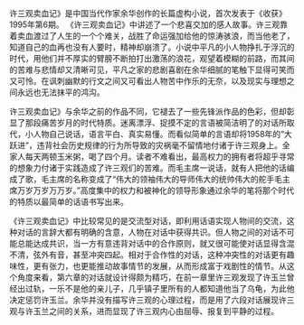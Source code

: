 许三观卖血记》是中国当代作家余华创作的长篇虚构小说，首次发表于《收获》1995年第6期。
《许三观卖血记》中讲述了一个悲喜交加的感人故事。许三观靠着卖血渡过了人生的一个个难关，战胜了命运强加给他的惊涛骇浪，而当他老了，知道自己的血再也没有人要时，精神却崩溃了。小说中平凡的小人物挣扎于浮沉的时代，用他们并不厚实的臂膀不断拍打出激荡的浪花，观望着模糊的前路，而其间的苦难与悲情却又清晰可见，平凡之家的悲剧喜剧在余华细腻的笔触下显得可笑而又可怜。在讽刺幽默的行文之间又可看出人物苦中作乐的无奈，以及现实与理想之间永远也无法抹平的鸿沟。



许三观卖血记》与余华之前的作品不同，它褪去了一些先锋派作品的色彩，但却彰显了那段痛苦岁月的时代特质。迷离漂浮、捉摸不定的言语被简洁明了的对话所取代，小人物自己说话，语言平白、真实易懂。而看似简单的言语却将1958年的“大跃进”，违背社会历史规律的行为所导致的灾祸毫不留情地付诸于许三观身上。全家人每天两顿玉米粥，喝了四个月。读者不难看出，最高权力的拥有者将超乎寻常的想象力付诸于实践造成了许三观们的苦难。而毛主席一说话，就有人把他的话编成了歌，毛主席的名称变成了“伟大的领袖伟大的导师伟大的统帅伟大的舵手毛主席万岁万岁万万岁。”高度集中的权力和被神化的领导形象通过余华的笔将那个时代的特质以最简单的话语书写出来。



《许三观卖血记》中比较常见的是交流型对话，即利用话语实现人物间的交流，这种对话的言辞大都有明确的含意，人物在对话中获得共识。但人物之间的对话不可能总能达成共识，当一方有意违背对话中的合作原则，就又很可能使对话显得含混不清，弦外有音，甚至冲突四起。相对于合作性的对话，这种冲突性的对话更有趣味性，更有张力，也更能推动故事情节的发展，从而形成富于戏剧性的情节。从这个角度来看，第六章的对话就设计得颇为精巧，在前一章里许三观发现了许玉兰曾经出过轨，一乐不是他的亲儿子，几乎镇子里所有的人都知道他当了乌龟，为此他决定惩罚许玉兰。余华并没有描写许三观的心理过程，而是用了六段对话展现许三观与许玉兰之间的关系，进而显现了许三观内心由屈辱、报复到平静的过程。
